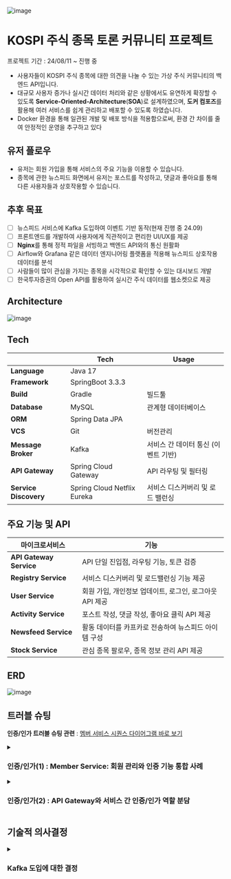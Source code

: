 ![image](https://github.com/user-attachments/assets/175fb4c6-601d-4380-83fb-ff4bc6fc16e6)

# KOSPI 주식 종목 토론 커뮤니티 프로젝트
프로젝트 기간 : 24/08/11 ~ 진행 중

- 사용자들이 KOSPI 주식 종목에 대한 의견을 나눌 수 있는 가상 주식 커뮤니티의 백엔드 API입니다.
- 대규모 사용자 증가나 실시간 데이터 처리와 같은 상황에서도 유연하게 확장할 수 있도록 **Service-Oriented-Architecture**(**SOA**)로 설계하였으며, **도커 컴포즈**를 활용해 여러 서비스를 쉽게 관리하고 배포할 수 있도록 하였습니다.
- Docker 환경을 통해 일관된 개발 및 배포 방식을 적용함으로써, 환경 간 차이를 줄여 안정적인 운영을 추구하고 있다
  
## 유저 플로우
- 유저는 회원 가입을 통해 서비스의 주요 기능을 이용할 수 있습니다.
- 종목에 관한 뉴스피드 화면에서 유저는 포스트를 작성하고, 댓글과 좋아요를 통해 다른 사용자들과 상호작용할 수 있습니다.

## 추후 목표
- [ ] 뉴스피드 서비스에 Kafka 도입하여 이벤트 기반 동작(현재 진행 중 24.09)
- [ ] 프론트엔드를 개발하여 사용자에게 직관적이고 편리한 UI/UX를 제공
- [ ] **Nginx**를 통해 정적 파일을 서빙하고 백엔드 API와의 통신 원활화
- [ ] Airflow와 Grafana 같은 데이터 엔지니어링 플랫폼을 적용해 뉴스피드 상호작용 데이터를 분석
- [ ] 사람들이 많이 관심을 가지는 종목을 시각적으로 확인할 수 있는 대시보드 개발
- [ ] 한국투자증권의 Open API를 활용하여 실시간 주식 데이터를 웹소켓으로 제공

## Architecture

![image](https://github.com/user-attachments/assets/32bf5c7c-431b-4495-adfc-5e470ba8c5b4)


## Tech

|  | Tech           | Usage                                           |
|--|----------------|-------------------------------------------------|
|**Language** | Java 17   |                                          |
|**Framework**|SpringBoot 3.3.3 |                    |
|**Build**| Gradle     | 빌드툴                                    |
|**Database** | MySQL   | 관계형 데이터베이스                         |
|**ORM**|Spring Data JPA         |                                  |
|**VCS**| Git  | 버전관리            |
 | **Message Broker** | Kafka | 서비스 간 데이터 통신 (이벤트 기반) |
| **API Gateway** | Spring Cloud Gateway | API 라우팅 및 필터링 |
| **Service Discovery** | Spring Cloud Netflix Eureka | 서비스 디스커버리 및 로드 밸런싱 |


## 주요 기능 및 API
| 마이크로서비스            | 기능                                                             |
|--------------------------|----------------------------------------------------------------|
| **API Gateway Service**   | API 단일 진입점, 라우팅 기능, 토큰 검증                                                |
| **Registry Service**      | 서비스 디스커버리 및 로드밸런싱 기능 제공                                            |
| **User Service**          | 회원 가입, 개인정보 업데이트, 로그인, 로그아웃 API 제공                                |
| **Activity Service**      | 포스트 작성, 댓글 작성, 좋아요 클릭 API 제공                                           |
| **Newsfeed Service**      | 활동 데이터를 카프카로 전송하여 뉴스피드 아이템 구성                                     |
| **Stock Service**         | 관심 종목 팔로우, 종목 정보 관리 API 제공                                           |

## ERD 
![image](https://github.com/user-attachments/assets/af574540-8856-4e3d-8b5a-a7e967561cb8)

## 트러블 슈팅
**인증/인가 트러블 슈팅 관련** : [멤버 서비스 시퀀스 다이어그램 바로 보기](https://github.com/1seyoung/Anteater/blob/main/member-service/README_MEMBER_SERVICE.md)
<details>
<summary> <H3>인증/인가(1) : Member Service: 회원 관리와 인증 기능 통합 사례</H3> </summary>

****문제 정의****

**문제:**
회원 관리(회원 가입, 개인정보 수정 등)와 인증/인가(토큰 발급 및 검증) 기능을 어떻게 효과적으로 결합할 것인지 고민이 있었음. 두 기능이 밀접하게 관련되어 있어 별도 서비스로 분리하는 대신, 하나의 Member Service에 통합하여 관리하기로 결정했으나, 이를 통해 생길 수 있는 확장성 및 유지보수 문제를 고려해야 했음.

****원인 분석****

- 유저 관련 기능과 인증/인가 기능이 밀접하게 연결되어 있으므로, 두 기능을 별도로 분리하기보다는 하나의 서비스로 통합하는 것이 더 효율적일 수 있다고 판단.
- 별도의 인증 서비스를 두는 경우, 서비스 간 통신 및 데이터 동기화 문제가 발생할 수 있다고 생각하여 Member Service에 모든 기능을 통합.
- 그러나 통합된 서비스의 규모가 커질 경우, 서비스 복잡성이 증가하고 유지보수가 어려워질 가능성을 우려.

****해결 방법****

**Member Service 통합 설계:**
- 회원 관리와 인증/인가 기능을 Member Service로 통합하여 관리. 이를 통해 서비스 간 불필요한 통신을 최소화하고, 데이터 일관성을 쉽게 유지할 수 있도록 함.
- 회원 가입, 개인정보 수정, 로그인, 로그아웃과 같은 기능뿐 아니라, 토큰 발급 및 검증 등의 인증 기능도 하나의 서비스에서 처리.

**API Gateway에서의 인가 체크:**
- API Gateway에서 각 요청이 Member Service로 전달되기 전에 JWT 토큰 검증을 통해 인가(Authorization)를 처리하도록 설계.
- 게이트웨이에서 인가 필터를 추가하여, 유효한 토큰을 확인한 후 요청을 Member Service로 전달.
- 이를 통해 서비스 통합은 이루었지만, 인가는 중앙 집중화된 게이트웨이에서 효율적으로 관리.

**서비스 복잡성 관리:**
- Member Service의 복잡성이 증가하지 않도록, 모듈화된 코드 구조를 적용.
- 인증 관련 로직은 독립된 모듈로 관리하여, 코드가 섞이지 않도록 구조화함.
- 추후 필요시 인증 관련 기능을 독립된 서비스로 분리할 수 있도록 코드 및 아키텍처를 유연하게 설계.

****결과****

- 유저와 인증 관련 로직을 Member Service로 통합하여, 데이터 동기화 문제나 서비스 간 통신 오버헤드를 줄일 수 있었음.
- API Gateway를 통해 인증 및 인가를 중앙에서 관리하면서, 각 서비스는 불필요한 인증 로직을 따로 처리할 필요가 없어짐.
- 통합된 구조 덕분에 코드 관리가 수월해졌으며, 서비스 간의 의존성도 감소.

****교훈 및 개선 사항****

- 유저와 인증 기능의 통합은 복잡성을 줄이고 데이터 일관성을 쉽게 유지하는 장점이 있었음.
- 그러나 서비스가 커질수록, 이를 분리하는 것이 필요할 수도 있으므로 코드 모듈화와 아키텍처 확장 가능성을 염두에 두어야 함.
- 추후 OAuth2와 같은 표준 인증 방식을 도입하거나, 인증 기능을 독립 서비스로 분리할 필요성이 있을 수 있음.

</details>


<details>
<summary><H3>인증/인가(2) : API Gateway와 서비스 간 인증/인가 역할 분담</H3></summary>

**문제 정의**

**문제:**
API Gateway가 Access Token을 검증하고 인가(Authorization)의 역할까지 수행하도록 설정하였음. 그러나 API Gateway가 인가를 처리하는 것이 최선인지, 그리고 이 방식이 적절한 확장성과 보안성을 제공하는지에 대한 고민이 있었음.

**원인 분석**

- API Gateway는 서비스 간의 중앙 진입점으로서, 모든 요청에 대해 Access Token을 검증하여 유효성을 확인할 수 있음. 이를 통해 각 서비스에서 별도로 토큰 검증을 하지 않아도 됨.
- 그러나, API Gateway에서 인가까지 처리하는 것이 옳은지에 대한 고민이 있었음. **인가(Authorization)**는 서비스별로 세부 권한 관리가 필요할 수 있기 때문.
- 인가를 API Gateway에서 처리할 경우, 서비스별로 다르게 설정된 권한을 효과적으로 관리할 수 있는지가 주요 이슈였음.

**해결 방법**

1. **API Gateway에서 Access Token 검증:**
   - API Gateway는 요청이 각 서비스로 전달되기 전에 JWT Access Token의 유효성을 검증.
   - 이를 통해 기본적인 인증(Authentication) 역할을 처리하고, 각 서비스에서는 추가적인 인증 로직을 처리하지 않도록 설정.

2. **세부 권한 관리(Authorization) 분리:**
   - Access Token의 검증은 API Gateway에서 처리하되, 세부적인 권한 관리는 각 서비스 내에서 처리하도록 설계.
   - 예를 들어, 유저 서비스나 주식 서비스에서는 API Gateway가 유효한 토큰을 검증한 후, 해당 유저가 특정 자원에 접근할 권한이 있는지 추가적인 검증을 서비스 내에서 처리하도록 구현.

3. **API Gateway의 역할 최적화:**
   - API Gateway는 단순히 토큰의 유효성 검증과 라우팅에 집중하고, 복잡한 권한 관리는 각 서비스에서 처리하도록 함.
   - 이를 통해 API Gateway의 책임을 제한하고, 권한 관련 로직은 각 서비스의 비즈니스 로직에 포함하여 유연성을 확보.

**결과**

- API Gateway가 Access Token 검증만을 담당하고, 각 서비스는 세부적인 권한 관리를 처리함으로써 역할의 명확한 분리가 이루어짐.
- 유효성 검증을 API Gateway에서 처리하므로, 각 서비스는 토큰 검증 로직을 신경 쓸 필요가 없어져 코드가 간결해짐.
- 인가 로직을 각 서비스에 두어, 서비스별로 다르게 정의된 권한 정책을 유연하게 관리할 수 있었음.

**교훈 및 개선 사항**

- **인증(Authentication)**과 **인가(Authorization)**를 명확히 구분하여 처리하는 것이 중요함을 다시 한 번 깨달음.
- API Gateway는 단순히 Access Token 검증과 요청 라우팅에 집중해야 하며, 세부적인 권한 관리는 각 서비스에서 처리하는 것이 더 유연하고 확장성이 좋다는 결론을 내림.

</details>


## 기술적 의사결정

<details>
<summary><H3>Kafka 도입에 대한 결정</H3></summary>

**1. 결정 배경**

가상 주식 커뮤니티 프로젝트에서 도커로 배포된 여러 서비스 간에 데이터를 교환할 수 있는 방법을 검토하였다. 서비스 간의 효율적인 데이터 흐름과 시스템 확장성을 고려하여, 정보 교환을 위한 적합한 기술을 선택할 필요가 있었다.

**2. 결정 목표**

- 서비스들이 독립적으로 동작하면서, 안정적으로 데이터를 주고받을 수 있는 이벤트 기반 아키텍처를 구현하는 것이 목표다.
- 실시간 데이터 스트리밍 처리 요구사항을 충족할 수 있는 성능과 확장성을 가진 기술을 선택하고자 했다.
- 서비스 간 결합도를 낮추어 유연한 시스템 변경 및 확장이 가능하도록 설계하는 것이 중요했다.

**3. 고려된 기술 옵션**

1. **Kafka**
   - 고성능 이벤트 스트리밍 플랫폼으로, 대규모 데이터를 실시간으로 처리할 수 있다.
   - 이벤트 기반 아키텍처를 쉽게 구현할 수 있는 장점이 있다.

2. **RabbitMQ**
   - 메시지 큐 시스템으로, 서비스 간 데이터를 큐 방식으로 전송하여 처리한다.
   - 상대적으로 가볍고 단순한 메시지 전달에 강점이 있다.

**4. 의사결정 이유**

추후 프로젝트 확장을 고려했을 때, 서비스 간 결합도를 낮추고 유연한 확장이 가능한 아키텍처가 필요했다. 특히, 실시간 데이터를 효율적으로 처리할 수 있는 시스템이 중요했고, 다양한 이벤트를 쉽게 관리할 수 있는 구조를 원했다. 이러한 요구 사항을 만족하기 위해 Kafka를 선택하게 되었다. 그 이유는 다음과 같다

1. **이벤트 기반 아키텍처**
   - Kafka는 이벤트 기반 아키텍처를 지원하여, 서비스 간 결합도를 줄이고, 비동기 방식으로 유연하게 확장할 수 있는 구조를 제공한다. 또한, 모든 소프트웨어 동작을 이벤트로 표현하는 이산사건 시스템 모델과도 잘 맞아떨어지며, 발생하는 이벤트를 기록하고 처리하는 데 적합하다.

2. **실시간 데이터 처리**
   - Kafka는 대용량의 데이터를 실시간으로 처리하는 데 최적화되어 있다. 가상 주식 커뮤니티에서는 뉴스피드의 사용자 상호작용 데이터 분석 및 주식 관련 실시간 데이터 처리가 필요한데, Kafka는 이러한 요구사항을 충족할 수 있다.

3. **데이터 보존 및 확장성**
   - RabbitMQ는 메시지를 처리하고 나면 즉시 소비되고 사라지는 특성이 있지만, Kafka는 데이터를 로그로 저장해두고, 필요한 경우 나중에 다시 소비할 수 있다. 이는 뉴스피드와 같은 시스템에서 과거 데이터를 분석하거나 다시 사용할 때 유리하다. 또한, Kafka는 대규모 시스템에서도 높은 확장성을 제공하여, 데이터 손실 없이 안정적으로 대용량 메시지를 처리할 수 있어 장기적인 확장성과 유지보수에 적합하다.
**5. 결론**

Kafka는 가상 주식 커뮤니티 프로젝트에서 서비스 간의 데이터 교환을 처리하고, 추후 실시간 데이터 스트리밍을 원활하게 지원하기 위한 최적의 선택이다. 이벤트 기반 아키텍처와 실시간 데이터 처리가 필요한 프로젝트 요구사항에 가장 적합한 기술로 선택하였다.

</details>
